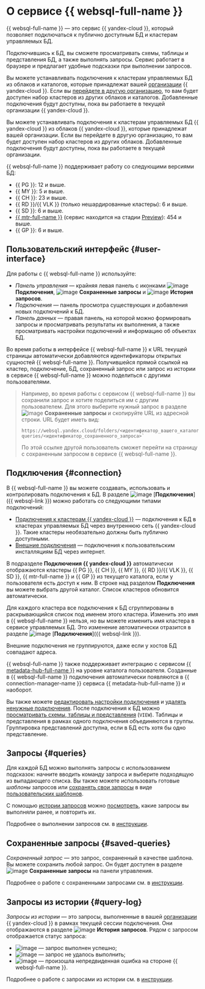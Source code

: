 # О сервисе {{ websql-full-name }}

{{ websql-full-name }} — это сервис {{ yandex-cloud }}, который позволяет подключаться к публично доступным БД и кластерам управляемых БД. 

Подключившись к БД, вы сможете просматривать схемы, таблицы и представления БД, а также выполнять запросы. Сервис работает в браузере и предлагает удобные подсказки при выполнении запросов.


Вы можете устанавливать подключения к кластерам управляемых БД из облаков и каталогов, которые принадлежат вашей [организации](../../organization/concepts/organization.md) {{ yandex-cloud }}. Если вы [перейдете в другую организацию](../../organization/operations/manage-organizations.md#switch-to-another-org), то вам будет доступен набор кластеров из других облаков и каталогов. Добавленные подключения будут доступны, пока вы работаете в текущей организации {{ yandex-cloud }}.



Вы можете устанавливать подключения к кластерам управляемых БД {{ yandex-cloud }} из облаков {{ yandex-cloud }}, которые принадлежат вашей организации. Если вы перейдете в другую организацию, то вам будет доступен набор кластеров из других облаков. Добавленные подключения будут доступны, пока вы работаете в текущей организации.


{{ websql-full-name }} поддерживает работу со следующими версиями БД:

* {{ PG }}: 12 и выше.
* {{ MY }}: 5 и выше.
* {{ CH }}: 23 и выше.
* {{ RD }}/{{ VLK }} (только нешардированные кластеры): 6 и выше.
* {{ SD }}: 6 и выше.
* [{{ mtr-full-name }}](../../managed-trino/) (сервис находится на стадии [Preview](../../overview/concepts/launch-stages.md)): 454 и выше.
* {{ GP }}: 6 и выше.

## Пользовательский интерфейс {#user-interface}

Для работы с {{ websql-full-name }} используйте:

* _Панель управления_ — крайняя левая панель с иконками ![image](../../_assets/console-icons/folder-tree.svg) **Подключения**, ![image](../../_assets/console-icons/floppy-disk.svg) **Сохраненные запросы** и ![image](../../_assets/console-icons/clock-arrow-rotate-left.svg) **История запросов**.
* _Подключения_ — панель просмотра существующих и добавления новых подключений к БД.
* _Панель данных_ — правая панель, на которой можно формировать запросы и просматривать результаты их выполнения, а также просматривать настройки подключений и информацию об объектах БД.

Во время работы в интерфейсе {{ websql-full-name }} к URL текущей страницы автоматически добавляются идентификаторы открытых сущностей {{ websql-full-name }}. Получившейся прямой ссылкой на кластер, подключение, БД, сохраненный запрос или запрос из истории в сервисе {{ websql-full-name }} можно поделиться с другими пользователями.

> Например, во время работы с сервисом {{ websql-full-name }} вы сохранили запрос и хотите поделиться им с другим пользователем. Для этого выберите нужный запрос в разделе ![image](../../_assets/console-icons/floppy-disk.svg) **Сохраненные запросы** и скопируйте URL из адресной строки. 
> URL будет иметь вид:
> ```
> https://websql.yandex.cloud/folders/<идентификатор_вашего_каталога>/saved-queries/<идентификатор_сохраненного_запроса>`
> ```
> По этой ссылке другой пользователь сможет перейти на страницу с сохраненным запросом в сервисе {{ websql-full-name }}.

## Подключения {#connection}

В {{ websql-full-name }} вы можете создавать, использовать и контролировать подключения к БД. В разделе ![image](../../_assets/console-icons/folder-tree.svg) [**Подключения**]({{ websql-link }}) можно работать со следующими типами подключений:
* [Подключения к кластерам {{ yandex-cloud }}](../operations/create-connection.md#connect-cluster) — подключения к БД в кластерах управляемых БД через внутреннюю сеть {{ yandex-cloud }}. Такие кластеры необязательно должны быть публично доступными.
* [Внешние подключения](../operations/create-connection.md#connect-db) — подключения к пользовательским инсталляциям БД через интернет.

В подразделе **Подключения {{ yandex-cloud }}** автоматически отображаются кластеры {{ PG }}, {{ CH }}, {{ MY }}, {{ RD }}/{{ VLK }}, {{ SD }}, {{ mtr-full-name }} и {{ GP }} из текущего каталога, если у пользователя есть доступ к ним. В строке над разделом **Подключения** вы можете выбрать другой каталог. Список кластеров обновится автоматически.

Для каждого кластера все подключения к БД сгруппированы в раскрывающийся список под именем этого кластера. Изменить это имя в {{ websql-full-name }} нельзя, но вы можете изменить имя кластера в сервисе управляемых БД. Это изменение автоматически отразится в разделе ![image](../../_assets/console-icons/folder-tree.svg) [**Подключения**]({{ websql-link }}). 

Внешние подключения не группируются, даже если у хостов БД совпадают адреса.

{{ websql-full-name }} также поддерживает интеграцию с сервисом [{{ metadata-hub-full-name }}](../../metadata-hub/index.yaml) на уровне каталога пользователя. Созданные в {{ websql-full-name }} подключения автоматически появляются в {{ connection-manager-name }} сервиса {{ metadata-hub-full-name }} и наоборот.

Вы также можете [редактировать настройки подключения](../operations/connect.md#change-connection-settings) и [удалять ненужные подключения](../operations/connect.md#delete-connection). После подключения к БД можно [просматривать схемы, таблицы и представления](../operations/view-db-objects-info.md) (`VIEW`). Таблицы и представления в рамках одного подключения объединяются в группы. Группировка представлений доступна, если в БД есть хотя бы одно представление.

## Запросы {#queries}

Для каждой БД можно выполнять запросы с использованием подсказок: начните вводить команду запроса и выберите подходящую из выпадающего списка. Вы также можете использовать готовые _шаблоны_ запросов или [сохранять свои запросы](../operations/templates.md#save-query) в виде [пользовательских шаблонов](#saved-queries). 

С помощью [истории запросов](#query-log) можно [посмотреть](../operations/history.md), какие запросы вы выполняли ранее, и повторить их.

Подробнее о выполнении запросов см. в [инструкции](../operations/query-executor.md).

## Сохраненные запросы {#saved-queries}

_Сохраненный запрос_ — это запрос, сохраненный в качестве шаблона. Вы можете сохранить любой запрос. Он будет доступен в разделе ![image](../../_assets/console-icons/floppy-disk.svg) **Сохраненные запросы** на панели управления.

Подробнее о работе с сохраненными запросами см. в [инструкции](../operations/templates.md).

## Запросы из истории {#query-log}

_Запросы из истории_ — это запросы, выполненные в вашей [организации](../../organization/concepts/organization.md) {{ yandex-cloud }} в рамках текущей сессии подключения. Они отображаются в разделе ![image](../../_assets/console-icons/clock-arrow-rotate-left.svg) **История запросов**. Рядом с запросом отображается статус запроса:

* ![image](../../_assets/websql/success.svg) — запрос выполнен успешно;
* ![image](../../_assets/websql/error.svg) — запрос не удалось выполнить;
* ![image](../../_assets/websql/unknown.svg) — произошла непредвиденная ошибка на стороне {{ websql-full-name }}.

Подробнее о работе с запросами из истории см. в [инструкции](../operations/history.md).
